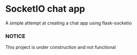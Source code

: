 # SocketIO chat app  

A simple attempt at creating a chat app using flask-socketio  

### NOTICE  

This project is under construction and not functional  